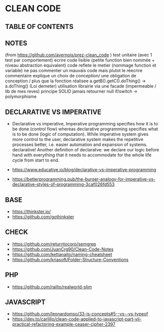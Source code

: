 
# CLEAN CODE 

## TABLE OF CONTENTS

## NOTES
(from https://github.com/avernois/prez-clean_code )
test unitaire (avec 1 test par comportement)
ecrire code lisible (petite function bien nommée + niveau abstraction equivalent)
code reflete le metier (nommage function et variable)
ne pas commenter un mauvais code mais plutot le réecrire
commentaire explique un choix de conception/ une obligation de conception / plus que la fonction réalisee
a.getB().getC().doThing() -> a.doThing()  (Loi demeter)
utilisation librairie via une facade (impermeable / lib de mes reves)
principe SOLID
jamais retourner null
if/switch -> polymorphisme


## DECLARATIVE VS IMPERATIVE

- Declarative vs imperative, Imperative programming specifies how it is to be done (control flow) whereas declarative programming specifies what is to be done (logic of computation).
While imperative system gives more control to the user, declarative system makes the repetitive processes better, i.e. easier automation and expansion of systems. declarative! Another definition of declaratve: we declare our logic before hand with everything that it needs to accommodate for the whole life cycle from start to end.

- https://www.educative.io/blog/declarative-vs-imperative-programming
- https://betterprogramming.pub/the-burger-analogy-for-imperative-vs-declarative-styles-of-programming-3caf026fd553


## BASE
- https://thinkster.io/
- https://github.com/gothinkster

## CHECK
- https://github.com/returntocorp/semgrep
- https://github.com/JuanCrg90/Clean-Code-Notes
- https://github.com/kettanaito/naming-cheatsheet
- https://github.com/kriasoft/Folder-Structure-Conventions

## PHP
- https://github.com/railto/realworld-slim

## JAVASCRIPT
- https://github.com/leonardomso/33-js-concepts#5--vs--vs-typeof
- https://dev.to/carlillo/clean-code-applied-to-javascript-part-vii-practical-refactoring-example-ceaser-cipher-2397